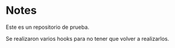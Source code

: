 # Notes

Este es un repositorio de prueba.


Se realizaron varios hooks para no tener que volver a realizarlos. 